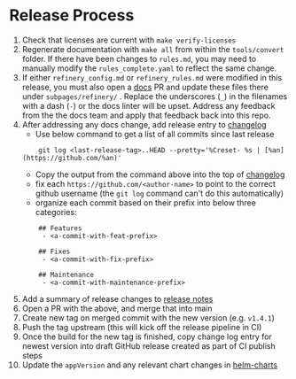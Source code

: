 # Release Process

1. Check that licenses are current with `make verify-licenses`
2. Regenerate documentation with `make all` from within the `tools/convert` folder. If there have
been changes to `rules.md`, you may need to manually modify the `rules_complete.yaml` to reflect the same change.
3. If either `refinery_config.md` or `refinery_rules.md` were modified in this release, you must also open a [docs](https://github.com/honeycombio/docs) PR and update these files there under `subpages/refinery/` .
   Replace the underscores (`_`) in the filenames with a dash (`-`) or the docs linter will be upset.
   Address any feedback from the the docs team and apply that feedback back into this repo.
4. After addressing any docs change, add release entry to [changelog](./CHANGELOG.md)
    - Use below command to get a list of all commits since last release
    ```
        git log <last-release-tag>..HEAD --pretty='%Creset- %s | [%an](https://github.com/%an)'
    ```
    - Copy the output from the command above into the top of [changelog](./CHANGELOG.md)
    - fix each `https://github.com/<author-name>` to point to the correct github username
    (the `git log` command can't do this automatically)
    - organize each commit based on their prefix into below three categories:
    ```
        ## Features
         - <a-commit-with-feat-prefix>

        ## Fixes
         - <a-commit-with-fix-prefix>

        ## Maintenance
         - <a-commit-with-maintenance-prefix>
    ```
5. Add a summary of release changes to [release notes](./RELEASE_NOTES.md)
6. Open a PR with the above, and merge that into main
7. Create new tag on merged commit with the new version (e.g. `v1.4.1`)
8. Push the tag upstream (this will kick off the release pipeline in CI)
9. Once the build for the new tag is finished, copy change log entry for newest version into draft GitHub release created as part of CI publish steps
10. Update the `appVersion` and any relevant chart changes in [helm-charts](https://github.com/honeycombio/helm-charts/tree/main/charts/refinery)
